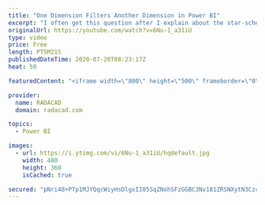 ```yaml
---
title: "One Dimension Filters Another Dimension in Power BI"
excerpt: "I often get this question after I explain about the star-schema. The question is that both my dimensions are filtering my fact table values, but how can I get one dimension filtering another dimension? for example, how can I get only the list of products that have been purchased by this customer? In"
originalUrl: https://youtube.com/watch?v=6Nu-1_a31iU
type: video
price: Free
length: PT5M21S
publishedDateTime: 2020-07-20T08:23:17Z
heat: 50

featuredContent: "<iframe width=\"800\" height=\"500\" frameborder=\"0\" src=\"https://www.youtube.com/embed/6Nu-1_a31iU\" allow=\"accelerometer; autoplay; encrypted-media; gyroscope; picture-in-picture\" allowfullscreen></iframe>"

provider:
  name: RADACAD
  domain: radacad.com

topics:
  - Power BI

images:
  - url: https://i.ytimg.com/vi/6Nu-1_a31iU/hqdefault.jpg
    width: 480
    height: 360
    isCached: true

secured: "pNri48+PTp1MJYQqcWiyHsDlgxII05SqZNohSFzGGBC3Nv181ZRSNXytN3CzcnSXjExWJVoqC9AVF0RQYqwXGok4TYIiMtLVnQsf1Ll4IoGh+n1wfZR7nDFoSPz9hHiVnpt9YCUUUbCRv+376k4hUUa9eePgk20jxwNKQJaCsKnrMgyklEbiiHAPZmI7LRzF5lr88EsiLawkOJFhemqNRlAgYiQT788eGqP6xE9xnA7onu/DZ/5IgiQI4V3ENB09WCypD9v3XsR/jOCWMvy8aSHg7dQqtoLv4AJPnzuPohws1KvVaNQmQxKB7FYveNf2YNfEBq9KEmZqWN+UV2ZfpoejlowqAA9072Ee3h4z3mijuRAFQ+MduPE1xewIjCqRzo3DmJdUp1hQGKqCVic8NCjS3lKF5npseeZUIdMKNgI=;FKFmf7dGBOUrgX+aIwsLjw=="
---
```


